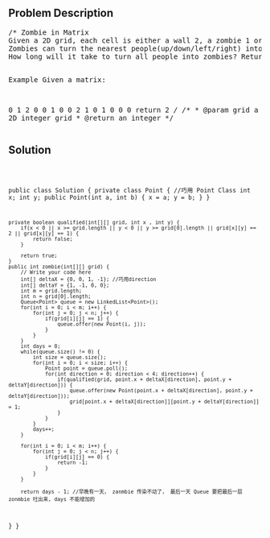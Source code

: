 <!--
<style>
  body { font-family: Arial, sans-serif; }
  .container { max-width: 100%; margin: auto; padding: 20px; }
  .comment-block { background-color: #f9f9f9; padding: 10px; border-left: 5px solid #ccc; max-width: 50%; margin: auto;}
  .code-block { background-color: #f4f4f4; padding: 10px; border: 1px solid #ddd; }
</style>
-->

<div class='container'>
<h2>Problem Description</h2>
<div class='comment-block'>
<pre>
/* Zombie in Matrix
Given a 2D grid, each cell is either a wall 2, a zombie 1 or people 0 (the number zero, one, two).
Zombies can turn the nearest people(up/down/left/right) into zombies every day, but can not through wall. 
How long will it take to turn all people into zombies? Return -1 if can not turn all people into zombies.

Example
Given a matrix:

0 1 2 0 0
1 0 0 2 1
0 1 0 0 0
return 2
*/
    /**
     * @param grid  a 2D integer grid
     * @return an integer
     */
</pre>
</div>

<h2>Solution</h2>
<div class='code-block'>
<pre><code class='language-java'>

public class Solution {
    private class Point { //巧用 Point Class
        int x;
        int y;
        public Point(int a, int b) {
            x = a;
            y = b;
        }
    }
    
    private boolean qualified(int[][] grid, int x , int y) {
        if(x < 0 || x >= grid.length || y < 0 || y >= grid[0].length || grid[x][y] == 2 || grid[x][y] == 1) {
            return false;
        }
        
        return true;
    }
    public int zombie(int[][] grid) {
        // Write your code here
        int[] deltaX = {0, 0, 1, -1}; //巧用direction
        int[] deltaY = {1, -1, 0, 0};
        int m = grid.length;
        int n = grid[0].length;
        Queue<Point> queue = new LinkedList<Point>();
        for(int i = 0; i < m; i++) {
            for(int j = 0; j < n; j++) {
                if(grid[i][j] == 1) {
                    queue.offer(new Point(i, j));
                }
            }
        }
        int days = 0;
        while(queue.size() != 0) {
            int size = queue.size();
            for(int i = 0; i < size; i++) {
                Point point = queue.poll();
                for(int direction = 0; direction < 4; direction++) {
                    if(qualified(grid, point.x + deltaX[direction], point.y + deltaY[direction])) {
                        queue.offer(new Point(point.x + deltaX[direction], point.y + deltaY[direction]));
                        grid[point.x + deltaX[direction]][point.y + deltaY[direction]] = 1;
                    }
                }
            }
            days++;
        }
        
        for(int i = 0; i < m; i++) {
            for(int j = 0; j < n; j++) {
                if(grid[i][j] == 0) {
                    return -1;
                }
            }
        }        
        
        return days - 1; //早晚有一天， zanmbie 传染不动了， 最后一天 Queue 要把最后一层zonmbie 吐出来, days 不能增加的
   }
}</code></pre>
</div>
</div>

